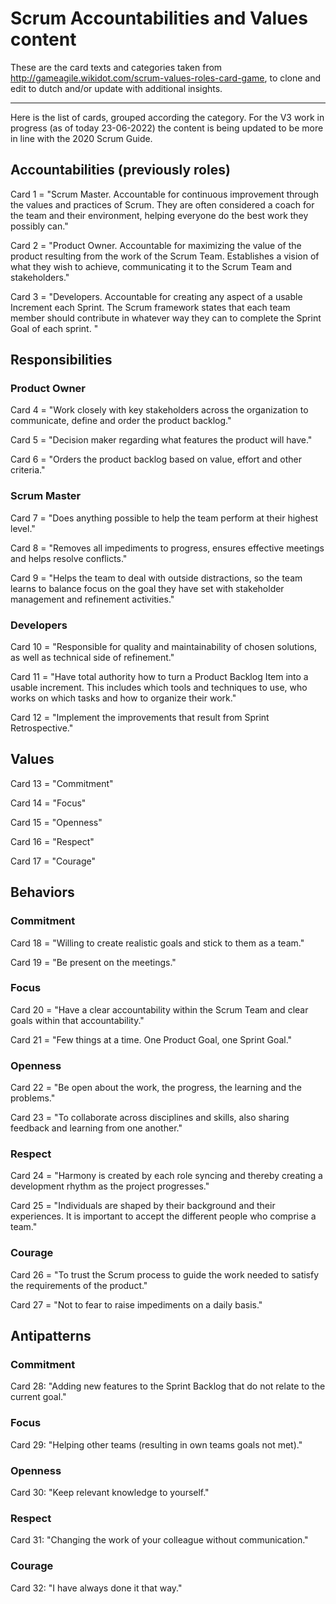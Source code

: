 # Scrum Accountabilities and Values content

These are the card texts and categories taken from http://gameagile.wikidot.com/scrum-values-roles-card-game, to clone and edit to dutch and/or update with additional insights.

------
Here is the list of cards, grouped according the category. For the V3 work in progress (as of today 23-06-2022) the content is being updated to be more in line with the 2020 Scrum Guide.


## Accountabilities (previously roles)

Card 1 = "Scrum Master. Accountable for continuous improvement through the values and practices of Scrum. They are  often considered a coach for the team and their environment, helping everyone do the best work they possibly can."

Card 2 = "Product Owner. Accountable for maximizing the value of the product resulting from the work of the Scrum Team. Establishes a vision of what they wish to achieve, communicating it to the Scrum Team and stakeholders."

Card 3 = "Developers. Accountable for creating any aspect of a usable Increment each Sprint. The Scrum framework states that each team member should contribute in whatever way they can to complete the Sprint Goal of each sprint. "



## Responsibilities

### Product Owner

Card 4 = "Work closely with key stakeholders across the organization to communicate, define and order the product backlog."

Card 5 = "Decision maker regarding what features the product will have."

Card 6 = "Orders the product backlog based on value, effort and other criteria."

### Scrum Master

Card 7 = "Does anything possible to help the team perform at their highest level."

Card 8 = "Removes all impediments to progress, ensures effective  meetings and helps resolve conflicts."

Card 9 = "Helps the team to deal with outside distractions, so the team learns to balance focus on the goal they have set with stakeholder management and refinement activities."

### Developers

Card 10 = "Responsible for quality and maintainability of chosen solutions, as well as technical side of refinement."

Card 11 = "Have total authority how to turn a Product Backlog Item into a usable increment. This includes which tools and techniques to use, who works on which tasks and how to organize their work."

Card 12 = "Implement the improvements that result from Sprint Retrospective."



## Values

Card 13 = "Commitment"

Card 14 = "Focus"

Card 15 = "Openness"

Card 16 = "Respect"

Card 17 = "Courage"



## Behaviors

### Commitment

Card 18 = "Willing to create realistic goals and stick to them as a team."

Card 19 = "Be present on the meetings."

### Focus

Card 20 = "Have a clear accountability within the Scrum Team and clear goals within that accountability."

Card 21 = "Few things at a time. One Product Goal, one Sprint Goal."

### Openness

Card 22 = "Be open about the work, the progress, the learning and the problems."

Card 23 = "To collaborate across disciplines and skills, also sharing feedback and learning from one another."

### Respect

Card 24 = "Harmony is created by each role syncing and thereby creating a development rhythm as the project progresses."

Card 25 = "Individuals are shaped by their background and their experiences. It is important to accept the different people who comprise a team."

### Courage

Card 26 = "To trust the Scrum process to guide the work needed to satisfy the requirements of the product."

Card 27 = "Not to fear to raise impediments on a daily basis."

## Antipatterns

### Commitment

Card 28: "Adding new features to the Sprint Backlog that do not relate to the current goal."

### Focus

Card 29: "Helping other teams (resulting in own teams goals not met)."

### Openness

Card 30: "Keep relevant knowledge to yourself."

### Respect

Card 31: "Changing the work of your colleague without communication."

### Courage

Card 32: "I have always done it that way."
